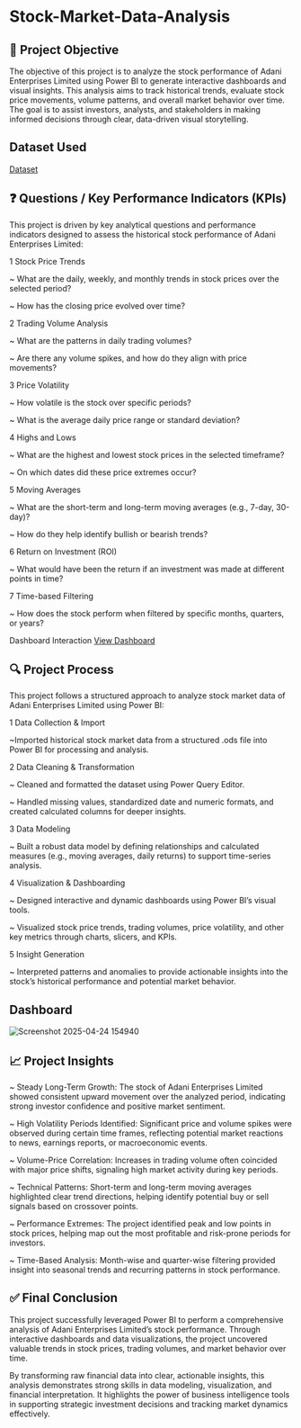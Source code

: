 # Stock-Market-Data-Analysis

## 📌 Project Objective
The objective of this project is to analyze the stock performance of Adani Enterprises Limited using Power BI to generate interactive dashboards and visual insights. This analysis aims to track historical trends, evaluate stock price movements, volume patterns, and overall market behavior over time. The goal is to assist investors, analysts, and stakeholders in making informed decisions through clear, data-driven visual storytelling.

## Dataset Used
<a href="https://github.com/abrarsaraf/Stock-Market-Data-Analysis/blob/main/ADANI%20ENTERPRISES%20LIMITED.ods">Dataset</a>


## ❓ Questions / Key Performance Indicators (KPIs)
This project is driven by key analytical questions and performance indicators designed to assess the historical stock performance of Adani Enterprises Limited:

1 Stock Price Trends

~ What are the daily, weekly, and monthly trends in stock prices over the selected period?

~ How has the closing price evolved over time?

2 Trading Volume Analysis

~ What are the patterns in daily trading volumes?

~ Are there any volume spikes, and how do they align with price movements?

3 Price Volatility

~ How volatile is the stock over specific periods?

~ What is the average daily price range or standard deviation?

4 Highs and Lows

~ What are the highest and lowest stock prices in the selected timeframe?

~ On which dates did these price extremes occur?

5 Moving Averages

~ What are the short-term and long-term moving averages (e.g., 7-day, 30-day)?

~ How do they help identify bullish or bearish trends?

6 Return on Investment (ROI)

~ What would have been the return if an investment was made at different points in time?

7 Time-based Filtering

~ How does the stock perform when filtered by specific months, quarters, or years?

Dashboard Interaction <a href ="https://github.com/abrarsaraf/Stock-Market-Data-Analysis/blob/main/stock%20market%20data%20analysis%20dashboard%20image.pdf">View Dashboard</a>


## 🔍 Project Process
This project follows a structured approach to analyze stock market data of Adani Enterprises Limited using Power BI:

1   Data Collection & Import

~Imported historical stock market data from a structured .ods file into Power BI for processing and analysis.

2   Data Cleaning & Transformation

~ Cleaned and formatted the dataset using Power Query Editor.

~ Handled missing values, standardized date and numeric formats, and created calculated columns for deeper insights.

3   Data Modeling

~ Built a robust data model by defining relationships and calculated measures (e.g., moving averages, daily returns) to support time-series analysis.

4   Visualization & Dashboarding

~ Designed interactive and dynamic dashboards using Power BI’s visual tools.

~ Visualized stock price trends, trading volumes, price volatility, and other key metrics through charts, slicers, and KPIs.

5  Insight Generation

~ Interpreted patterns and anomalies to provide actionable insights into the stock’s historical performance and potential market behavior.


## Dashboard
![Screenshot 2025-04-24 154940](https://github.com/user-attachments/assets/4e908879-6fa4-4234-80cf-3a5dd81f773c)


## 📈 Project Insights
~ Steady Long-Term Growth: The stock of Adani Enterprises Limited showed consistent upward movement over the analyzed period, indicating strong investor confidence and positive market sentiment.

~ High Volatility Periods Identified: Significant price and volume spikes were observed during certain time frames, reflecting potential market reactions to news, earnings reports, or macroeconomic events.

~ Volume-Price Correlation: Increases in trading volume often coincided with major price shifts, signaling high market activity during key periods.

~ Technical Patterns: Short-term and long-term moving averages highlighted clear trend directions, helping identify potential buy or sell signals based on crossover points.

~ Performance Extremes: The project identified peak and low points in stock prices, helping map out the most profitable and risk-prone periods for investors.

~ Time-Based Analysis: Month-wise and quarter-wise filtering provided insight into seasonal trends and recurring patterns in stock performance.



## ✅ Final Conclusion
This project successfully leveraged Power BI to perform a comprehensive analysis of Adani Enterprises Limited’s stock performance. Through interactive dashboards and data visualizations, the project uncovered valuable trends in stock prices, trading volumes, and market behavior over time.

By transforming raw financial data into clear, actionable insights, this analysis demonstrates strong skills in data modeling, visualization, and financial interpretation. It highlights the power of business intelligence tools in supporting strategic investment decisions and tracking market dynamics effectively.
























